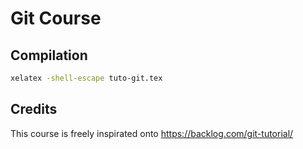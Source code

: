 # Git Course

## Compilation

```sh
xelatex -shell-escape tuto-git.tex
```

## Credits

This course is freely inspirated onto https://backlog.com/git-tutorial/

